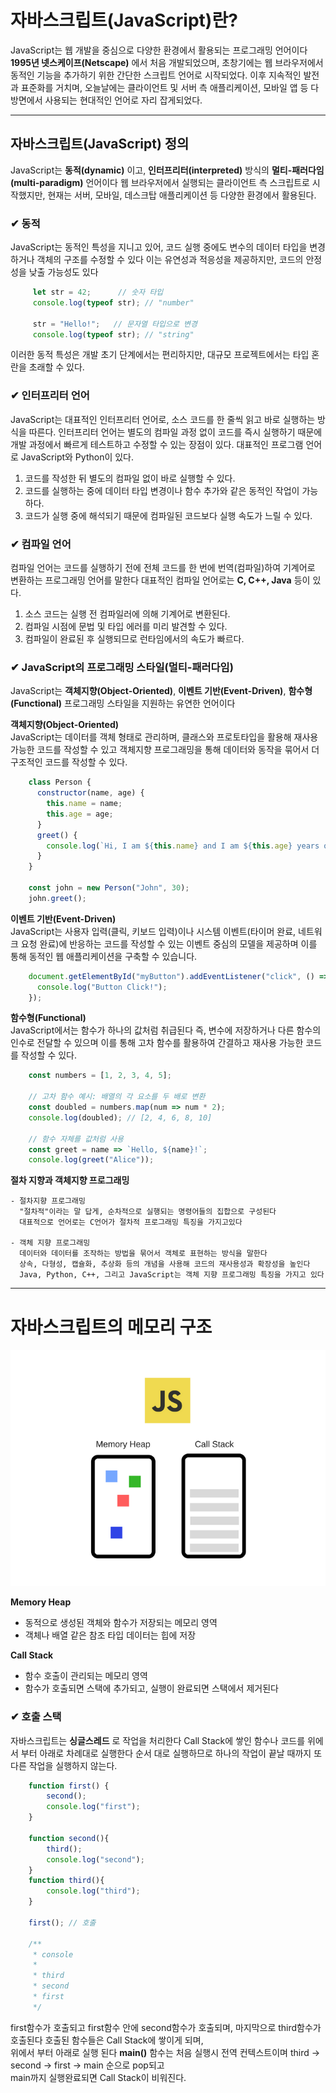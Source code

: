 # 자바스크립트(JavaScript)란?
JavaScript는 웹 개발을 중심으로 다양한 환경에서 활용되는 프로그래밍 언어이다 **1995년 넷스케이프(Netscape)** 에서 처음 개발되었으며, 초창기에는 웹 브라우저에서 동적인 기능을 추가하기 위한 간단한 스크립트 언어로 시작되었다. 이후 지속적인 발전과 표준화를 거치며, 오늘날에는 클라이언트 및 서버 측 애플리케이션, 모바일 앱 등 다방면에서 사용되는 현대적인 언어로 자리 잡게되었다.
  
  
    
---  
  
## 자바스크립트(JavaScript) 정의
JavaScript는 **동적(dynamic)** 이고, **인터프리터(interpreted)** 방식의 **멀티-패러다임(multi-paradigm)** 언어이다
웹 브라우저에서 실행되는 클라이언트 측 스크립트로 시작했지만, 현재는 서버, 모바일, 데스크탑 애플리케이션 등 
다양한 환경에서 활용된다.

### ✔ 동적  
  JavaScript는 동적인 특성을 지니고 있어, 코드 실행 중에도 변수의 데이터 타입을 변경하거나 객체의 구조를 수정할 수 있다
  이는 유연성과 적응성을 제공하지만, 코드의 안정성을 낮출 가능성도 있다  

  ```javascript
       let str = 42;      // 숫자 타입
       console.log(typeof str); // "number"

       str = "Hello!";   // 문자열 타입으로 변경
       console.log(typeof str); // "string"
  ```
  이러한 동적 특성은 개발 초기 단계에서는 편리하지만, 대규모 프로젝트에서는 타입 혼란을 초래할 수 있다.

### ✔ 인터프리터 언어 
  JavaScript는 대표적인 인터프리터 언어로, 소스 코드를 한 줄씩 읽고 바로 실행하는 방식을 따른다. 인터프리터 언어는 별도의 컴파일 과정 없이 코드를 즉시 실행하기 때문에 개발 과정에서 빠르게 테스트하고 수정할 수 있는 장점이 있다. 대표적인 프로그램 언어로 JavaScript와 Python이 있다.
      
  1. 코드를 작성한 뒤 별도의 컴파일 없이 바로 실행할 수 있다.  
  2. 코드를 실행하는 중에 데이터 타입 변경이나 함수 추가와 같은 동적인 작업이 가능하다.  
  3. 코드가 실행 중에 해석되기 때문에 컴파일된 코드보다 실행 속도가 느릴 수 있다.   
  
### ✔ 컴파일 언어
  컴파일 언어는 코드를 실행하기 전에 전체 코드를 한 번에 번역(컴파일)하여 기계어로 변환하는 프로그래밍 언어를 말한다 
  대표적인 컴파일 언어로는 **C, C++, Java** 등이 있다.  

  1. 소스 코드는 실행 전 컴파일러에 의해 기계어로 변환된다.  
  2. 컴파일 시점에 문법 및 타입 에러를 미리 발견할 수 있다.  
  3. 컴파일이 완료된 후 실행되므로 런타임에서의 속도가 빠르다.  


### ✔ JavaScript의 프로그래밍 스타일(멀티-패러다임)
  JavaScript는 **객체지향(Object-Oriented)**, **이벤트 기반(Event-Driven)**, **함수형(Functional)** 프로그래밍 스타일을 지원하는 유연한 언어이다    

  **객체지향(Object-Oriented)**  
  JavaScript는 데이터를 객체 형태로 관리하며, 클래스와 프로토타입을 활용해 재사용 가능한 코드를 작성할 수 있고 객체지향 프로그래밍을 통해 데이터와    동작을 묶어서 더 구조적인 코드를 작성할 수 있다.    

  ```javascript
      class Person {
        constructor(name, age) {
          this.name = name;
          this.age = age;
        }
        greet() {
          console.log(`Hi, I am ${this.name} and I am ${this.age} years old.`);
        }
      }

      const john = new Person("John", 30);
      john.greet();
  ```

  **이벤트 기반(Event-Driven)**  
  JavaScript는 사용자 입력(클릭, 키보드 입력)이나 시스템 이벤트(타이머 완료, 네트워크 요청 완료)에 반응하는 코드를 작성할 수 있는 이벤트 중심의  모델을 제공하며 이를 통해 동적인 웹 애플리케이션을 구축할 수 있습니다.  

  ```javascript
      document.getElementById("myButton").addEventListener("click", () => {
        console.log("Button Click!");
      });
  ```

  **함수형(Functional)**  
  JavaScript에서는 함수가 하나의 값처럼 취급된다 즉, 변수에 저장하거나 다른 함수의 인수로 전달할 수 있으며 이를 통해 고차 함수를 활용하여 간결하고 재사용 가능한 코드를 작성할 수 있다.   

  ```javascript
      const numbers = [1, 2, 3, 4, 5];

      // 고차 함수 예시: 배열의 각 요소를 두 배로 변환
      const doubled = numbers.map(num => num * 2);
      console.log(doubled); // [2, 4, 6, 8, 10]

      // 함수 자체를 값처럼 사용
      const greet = name => `Hello, ${name}!`;
      console.log(greet("Alice"));
  ```


  **절차 지향과 객체지향 프로그래밍**  

    - 절차지향 프로그래밍  
      "절차적"이라는 말 답게, 순차적으로 실행되는 명령어들의 집합으로 구성된다    
      대표적으로 언어로는 C언어가 절차적 프로그래밍 특징을 가지고있다  

    - 객체 지향 프로그래밍
      데이터와 데이터를 조작하는 방법을 묶어서 객체로 표현하는 방식을 말한다  
      상속, 다형성, 캡슐화, 추상화 등의 개념을 사용해 코드의 재사용성과 확장성을 높인다  
      Java, Python, C++, 그리고 JavaScript는 객체 지향 프로그래밍 특징을 가지고 있다  

  
   
---  
  
# 자바스크립트의 메모리 구조

  <img src="/study\assets\js-v8.png" />

  **Memory Heap**   
  - 동적으로 생성된 객체와 함수가 저장되는 메모리 영역  
  - 객체나 배열 같은 참조 타입 데이터는 힙에 저장  

  **Call Stack**   
  - 함수 호출이 관리되는 메모리 영역  
  - 함수가 호출되면 스택에 추가되고, 실행이 완료되면 스택에서 제거된다  

### ✔ 호출 스택  
  자바스크립트는 **싱글스레드**  로 작업을 처리한다 Call Stack에 쌓인 함수나 코드를 위에서 부터 아래로 차례대로 실행한다 순서 대로 실행하므로 
  하나의 작업이 끝날 때까지 또 다른 작업을 실행하지 않는다.   

    
  ```javascript
      function first() {
          second();
          console.log("first");
      }

      function second(){
          third();
          console.log("second");
      }
      function third(){
          console.log("third");
      }

      first(); // 호출
      
      /**
       * console
       * 
       * third
       * second
       * first
       */
 
  ```
  first함수가 호출되고 first함수 안에 second함수가 호출되며, 마지막으로 third함수가 호출된다 호출된 함수들은 Call Stack에 쌓이게 되며,     
  위에서 부터 아래로 실행 된다 **main()** 함수는 처음 실행시 전역 컨텍스트이며 third -> second -> first -> main 순으로 pop되고  
  main까지 실행완료되면 Call Stack이 비워진다.



